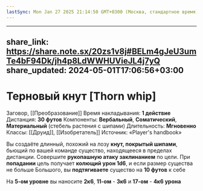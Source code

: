 ```yaml
---
lastSync: Mon Jan 27 2025 21:14:50 GMT+0300 (Москва, стандартное время)
---
```

---
share_link: https://share.note.sx/20zs1v8j#BELm4gJeU3umTe4bF94Dk/jh4p8LdWWHUVieJL4j7yQ
share_updated: 2024-05-01T17:06:56+03:00
---
# Терновый кнут [Thorn whip]
Заговор, [[Преобразование]]
Время накладывания: **1 действие**
Дистанция: **30 футов**
Компоненты: **Вербальный**, **Соматический**, **Материальный** (стебель растения с шипами)
Длительность: **Мгновенно**
Классы: [[Друид]], [[Изобретатель]]
Источник: «Player's handbook»

Вы создаёте длинный, похожий на лозу **кнут, покрытый шипами**, бьющий по вашей команде существо, находящееся в пределах дистанции. Совершите **рукопашную атаку заклинанием** по цели. При **попадании** цель получает **колющий урон 1d6**, и если размер существа не больше Большого, вы **подтягиваете** существо на **10 футов** к себе
  
На **5-ом уровне** вы наносите **2к6**, **11-ом** - **3к6** и **17-ом** - **4к6 урона**